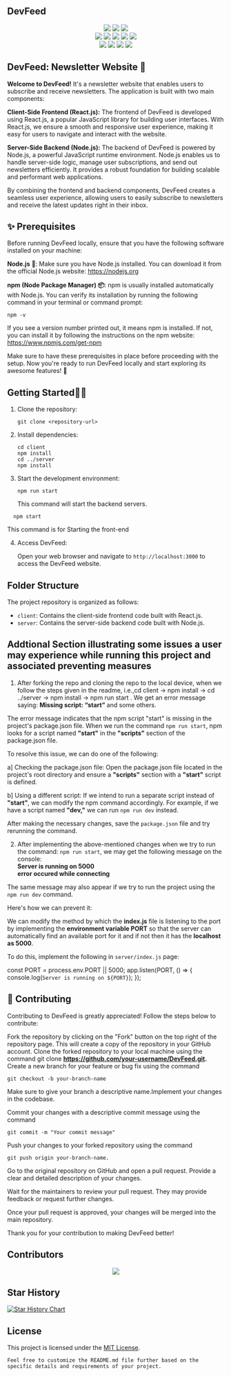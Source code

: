 ## DevFeed

<div align="center">
<img src="https://forthebadge.com/images/badges/built-with-love.svg" />
<img src="https://forthebadge.com/images/badges/uses-brains.svg" />
<img src="https://forthebadge.com/images/badges/powered-by-responsibility.svg" />
<br>
<img src="https://img.shields.io/github/repo-size/DevFeed404/DevFeed-1.0?style=for-the-badge" />
<img src="https://img.shields.io/github/issues/DevFeed404/DevFeed-1.0?style=for-the-badge" />
<img src="https://img.shields.io/github/issues-raw/DevFeed404/DevFeed-1.0?style=for-the-badge" />
   
<img src="https://img.shields.io/github/forks/DevFeed404/DevFeed-1.0?style=for-the-badge" />
<img src="https://img.shields.io/github/issues-pr-closed/DevFeed404/DevFeed-1.0?style=for-the-badge" /><br>
   <img src="https://img.shields.io/github/stars/DevFeed404/DevFeed-1.0?style=for-the-badge" />
   <img src="https://img.shields.io/github/contributors/DevFeed404/DevFeed-1.0?style=for-the-badge" />
    <img src="https://img.shields.io/github/issues-pr-closed/DevFeed404/DevFeed-1.0?style=for-the-badge" />
       <img src="https://img.shields.io/github/last-commit/DevFeed404/DevFeed-1.0?style=for-the-badge" />
        
   </div>

## DevFeed: Newsletter Website 💌

**Welcome to DevFeed!** It's a newsletter website that enables users to subscribe and receive newsletters. The application is built with two main components:

**Client-Side Frontend (React.js):** The frontend of DevFeed is developed using React.js, a popular JavaScript library for building user interfaces. With React.js, we ensure a smooth and responsive user experience, making it easy for users to navigate and interact with the website.

**Server-Side Backend (Node.js):** The backend of DevFeed is powered by Node.js, a powerful JavaScript runtime environment. Node.js enables us to handle server-side logic, manage user subscriptions, and send out newsletters efficiently. It provides a robust foundation for building scalable and performant web applications.

By combining the frontend and backend components, DevFeed creates a seamless user experience, allowing users to easily subscribe to newsletters and receive the latest updates right in their inbox.

## ✨ Prerequisites

Before running DevFeed locally, ensure that you have the following software installed on your machine:

**Node.js** 🚀: Make sure you have Node.js installed. You can download it from the official Node.js website: https://nodejs.org

**npm (Node Package Manager) 📦**: npm is usually installed automatically with Node.js. You can verify its installation by running the following command in your terminal or command prompt:

```
npm -v
```

If you see a version number printed out, it means npm is installed. If not, you can install it by following the instructions on the npm website: https://www.npmjs.com/get-npm

Make sure to have these prerequisites in place before proceeding with the setup. Now you're ready to run DevFeed locally and start exploring its awesome features! 💪

## Getting Started🌟📰

1. Clone the repository:

   ```shell
   git clone <repository-url>
   ```

2. Install dependencies:

   ```shell
   cd client
   npm install
   cd ../server
   npm install
   ```

3. Start the development environment:

   ```shell
   npm run start
   ```

   This command will start the backend servers.

```shell
  npm start
```

This command is for Starting the front-end

4. Access DevFeed:

   Open your web browser and navigate to `http://localhost:3000` to access the DevFeed website.

## Folder Structure

The project repository is organized as follows:

- `client`: Contains the client-side frontend code built with React.js.
- `server`: Contains the server-side backend code built with Node.js.

## Addtional Section illustrating some issues a user may experience while running this project and associated preventing measures

1. After forking the repo and cloning the repo to the local device, when we follow the steps given in the readme, i.e.,cd client -> npm install -> cd ../server -> npm install -> npm run start .
   We get an error message saying: **Missing script: “start”** and some others.

The error message indicates that the npm script "start" is missing in the project's package.json file. When we run the command `npm run start`, npm looks for a script named **"start"** in the **"scripts"** section of the package.json file.

To resolve this issue, we can do one of the following:

a] Checking the package.json file: Open the package.json file located in the project's root directory and ensure a **"scripts"** section with a **"start"** script is defined.

b] Using a different script: If we intend to run a separate script instead of **"start"**, we can modify the npm command accordingly. For example, if we have a script named **"dev,"** we can run `npm run dev` instead.

After making the necessary changes, save the `package.json` file and try rerunning the command.

2. After implementing the above-mentioned changes when we try to run the command: `npm run start`, we may get the following message on the console: <br> **Server is running on 5000 <br> error occured while connecting**

The same message may also appear if we try to run the project using the `npm run dev` command.

Here's how we can prevent it:

We can modify the method by which the **index.js** file is listening to the port by implementing the **environment variable PORT** so that the server can automatically find an available port for it and if not then it has the **localhost as 5000**.

To do this, implement the following in `server/index.js` page:

const PORT = process.env.PORT || 5000;
app.listen(PORT, () => {
console.log(`Server is running on ${PORT}`);
});

## 🙌 Contributing

Contributing to DevFeed is greatly appreciated! Follow the steps below to contribute:

Fork the repository by clicking on the "Fork" button on the top right of the repository page. This will create a copy of the repository in your GitHub account.
Clone the forked repository to your local machine using the command git clone **https://github.com/your-username/DevFeed.git.**
Create a new branch for your feature or bug fix using the command

```
git checkout -b your-branch-name
```

Make sure to give your branch a descriptive name.Implement your changes in the codebase.

Commit your changes with a descriptive commit message using the command

```
git commit -m "Your commit message"
```

Push your changes to your forked repository using the command

```
git push origin your-branch-name.
```

Go to the original repository on GitHub and open a pull request. Provide a clear and detailed description of your changes.

Wait for the maintainers to review your pull request. They may provide feedback or request further changes.

Once your pull request is approved, your changes will be merged into the main repository.

Thank you for your contribution to making DevFeed better!

## Contributors

<p align="center">
<a href="https://github.com/DevFeed404/DevFeed-1.0/graphs/contributors">
  <img src="https://contrib.rocks/image?repo=DevFeed404/DevFeed-1.0" />
</a></p>

## Star History

[![Star History Chart](https://api.star-history.com/svg?repos=DevFeed404/DevFeed-1.0&type=Date)](https://star-history.com/#DevFeed404/DevFeed-1.0&Date)

## License

This project is licensed under the [MIT License](LICENSE).

```
Feel free to customize the README.md file further based on the specific details and requirements of your project.
```
